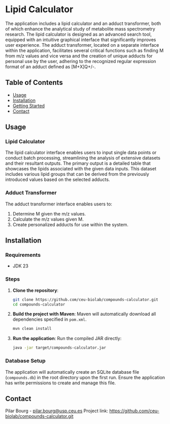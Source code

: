 # Lipid Calculator
The application includes a lipid calculator and an adduct transformer, both of which enhance the analytical study of metabolite mass spectrometry research. The lipid calculator is designed as an advanced search tool, equipped with an intuitive graphical interface that significantly improves user experience. The adduct transformer, located on a separate interface within the application, facilitates several critical functions such as finding M from m/z values and vice versa and the creation of unique adducts for personal use by the user, adhering to the recognized regular expression format of an adduct defined as [M+X]Q+/-.

## Table of Contents
- [Usage](#usage)
- [Installation](#installation)
- [Getting Started](#getting-started)
- [Contact](#contact)

## Usage
### Lipid Calculator
The lipid calculator interface enables users to input single data points or conduct batch processing, streamlining the analysis of extensive datasets and their resultant outputs. The primary output is a detailed table that showcases the lipids associated with the given data inputs. This dataset includes various lipid groups that can be derived from the previously introduced values based on the selected adducts.
### Adduct Transformer
The adduct transformer interface enables users to:
  1.	Determine M given the m/z values.
  2.	Calculate the m/z values given M.
  3.	Create personalized adducts for use within the system.

## Installation
### Requirements
- JDK 23

### Steps
1. **Clone the repository**:
   ```bash
   git clone https://github.com/ceu-biolab/compounds-calculator.git
   cd compounds-calculator
2. **Build the project with Maven**: Maven will automatically download all dependencies specified in `pom.xml`.
    ```bash
    mvn clean install
    ```
3. **Run the application**:
   Run the compiled JAR directly:
     ```bash
     java -jar target/compounds-calculator.jar
     ```

### Database Setup
The application will automatically create an SQLite database file (`compounds.db`) in the root directory upon the first run. Ensure the application has write permissions to create and manage this file.

## Contact
Pilar Bourg - pilar.bourg@usp.ceu.es
Project link: https://github.com/ceu-biolab/compounds-calculator.git
